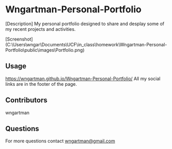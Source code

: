 # Wngartman-Personal-Portfolio

[Description] My personal portfolio designed to share and desplay some of my recent projects and activities.

[Screenshot] (C:\Users\wngar\Documents\UCF\in_class\homework\Wngartman-Personal-Portfolio\public\images\Portfolio.png)

## Usage

https://wngartman.github.io/Wngartman-Personal-Portfolio/
All my social links are in the footer of the page.

## Contributors

wngartman

## Questions

For more questions contact wngartman@gmail.com
